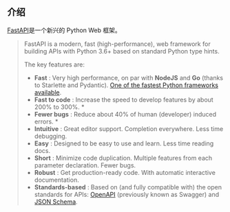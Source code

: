 

## 介绍

[FastAPI](https://pypi.org/project/fastapi/)是一个新兴的 Python Web 框架。

> FastAPI is a modern, fast (high-performance), web framework for building APIs with Python 3.6+ based on standard Python type hints.
>
> The key features are:
>
> - **Fast** : Very high performance, on par with **NodeJS** and **Go** (thanks to Starlette and Pydantic). [One of the fastest Python frameworks available](https://pypi.org/project/fastapi/#performance).
> - **Fast to code** : Increase the speed to develop features by about 200% to 300%. \*
> - **Fewer bugs** : Reduce about 40% of human (developer) induced errors. \*
> - **Intuitive** : Great editor support. Completion everywhere. Less time debugging.
> - **Easy** : Designed to be easy to use and learn. Less time reading docs.
> - **Short** : Minimize code duplication. Multiple features from each parameter declaration. Fewer bugs.
> - **Robust** : Get production-ready code. With automatic interactive documentation.
> - **Standards-based** : Based on (and fully compatible with) the open standards for APIs: [OpenAPI](https://github.com/OAI/OpenAPI-Specification) (previously known as Swagger) and [JSON Schema](https://json-schema.org/).
